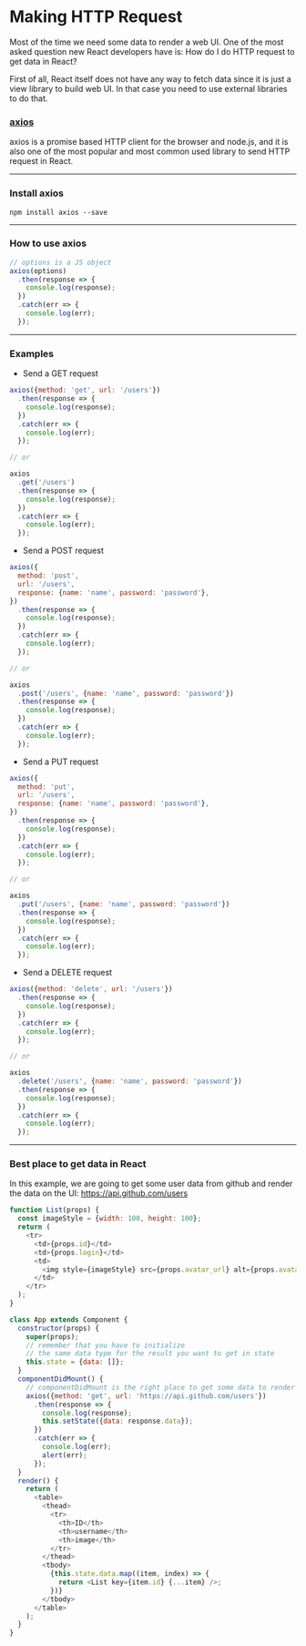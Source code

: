 # Making HTTP Request

Most of the time we need some data to render a web UI. One of the most asked question new React developers have is: How do I do HTTP request to get data in React?

First of all, React itself does not have any way to fetch data since it is just a view library to build web UI. In that case you need to use external libraries to do that.

### [axios](https://github.com/axios/axios)

axios is a promise based HTTP client for the browser and node.js, and it is also one of the most popular and most common used library to send HTTP request in React.

---

### Install axios

```
npm install axios --save
```

---

### How to use axios

```js
// options is a JS object
axios(options)
  .then(response => {
    console.log(response);
  })
  .catch(err => {
    console.log(err);
  });
```

---

### Examples

* Send a GET request

```js
axios({method: 'get', url: '/users'})
  .then(response => {
    console.log(response);
  })
  .catch(err => {
    console.log(err);
  });

// or

axios
  .get('/users')
  .then(response => {
    console.log(response);
  })
  .catch(err => {
    console.log(err);
  });
```

* Send a POST request

```js
axios({
  method: 'post',
  url: '/users',
  response: {name: 'name', password: 'password'},
})
  .then(response => {
    console.log(response);
  })
  .catch(err => {
    console.log(err);
  });

// or

axios
  .post('/users', {name: 'name', password: 'password'})
  .then(response => {
    console.log(response);
  })
  .catch(err => {
    console.log(err);
  });
```

* Send a PUT request

```js
axios({
  method: 'put',
  url: '/users',
  response: {name: 'name', password: 'password'},
})
  .then(response => {
    console.log(response);
  })
  .catch(err => {
    console.log(err);
  });

// or

axios
  .put('/users', {name: 'name', password: 'password'})
  .then(response => {
    console.log(response);
  })
  .catch(err => {
    console.log(err);
  });
```

* Send a DELETE request

```js
axios({method: 'delete', url: '/users'})
  .then(response => {
    console.log(response);
  })
  .catch(err => {
    console.log(err);
  });

// or

axios
  .delete('/users', {name: 'name', password: 'password'})
  .then(response => {
    console.log(response);
  })
  .catch(err => {
    console.log(err);
  });
```

---

### Best place to get data in React

In this example, we are going to get some user data from github and render the data on the UI: https://api.github.com/users

```js
function List(props) {
  const imageStyle = {width: 100, height: 100};
  return (
    <tr>
      <td>{props.id}</td>
      <td>{props.login}</td>
      <td>
        <img style={imageStyle} src={props.avatar_url} alt={props.avatar_url} />
      </td>
    </tr>
  );
}

class App extends Component {
  constructor(props) {
    super(props);
    // remember that you have to initialize
    // the same data type for the result you want to get in state
    this.state = {data: []};
  }
  componentDidMount() {
    // componentDidMount is the right place to get some data to render the page
    axios({method: 'get', url: 'https://api.github.com/users'})
      .then(response => {
        console.log(response);
        this.setState({data: response.data});
      })
      .catch(err => {
        console.log(err);
        alert(err);
      });
  }
  render() {
    return (
      <table>
        <thead>
          <tr>
            <th>ID</th>
            <th>username</th>
            <th>image</th>
          </tr>
        </thead>
        <tbody>
          {this.state.data.map((item, index) => {
            return <List key={item.id} {...item} />;
          })}
        </tbody>
      </table>
    );
  }
}
```
